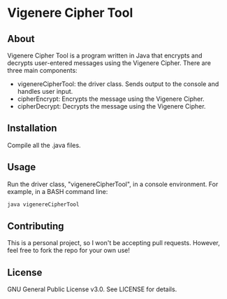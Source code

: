 # Vigenere Cipher Tool

## About
Vigenere Cipher Tool is a program written in Java that encrypts and decrypts user-entered messages using the Vigenere Cipher. 
There are three main components:
* vigenereCipherTool: the driver class. Sends output to the console and handles user input.
* cipherEncrypt: Encrypts the message using the Vigenere Cipher.
* cipherDecrypt: Decrypts the message using the Vigenere Cipher.

## Installation

Compile all the .java files.

## Usage

Run the driver class, "vigenereCipherTool", in a console environment.
For example, in a BASH command line:

```bash
java vigenereCipherTool
```

## Contributing

This is a personal project, so I won't be accepting pull requests. However, feel free to fork the repo for your own use!

## License
GNU General Public License v3.0. See LICENSE for details.
